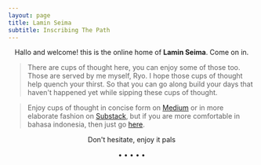 ```yaml
---
layout: page
title: Lamin Seima
subtitle: Inscribing The Path
---
```

<p style="text-align: center;">Hallo and welcome! this is the online home of <b>Lamin Seima</b>. Come on in.</p>

> There are cups of thought here, you can enjoy some of those too. Those are served by me myself, Ryo.
> I hope those cups of thought help quench your thirst.
> So that you can go along build your days that haven't happened yet while sipping these cups of thought. 

> Enjoy cups of thought in concise form on [Medium](https://medium.com/@laminseima) 
> or in more elaborate fashion on [Substack](https://laminseima.substack.com), 
> but if you are more comfortable in bahasa indonesia, then just go [here](https://laminseima.github.io/about/).

<p style="text-align: center;">Don't hesitate, enjoy it pals</p>

<p style="text-align: center;">• • • • •</p>
